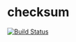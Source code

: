 checksum
========
[![Build Status](https://secure.travis-ci.org/zfbrasil/checksum.png?branch=master)](http://travis-ci.org/zfbrasil/checksum)

